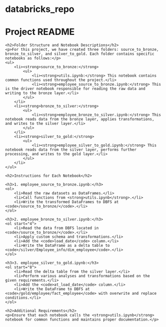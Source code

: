 # databricks_repo

<!DOCTYPE html>
<html lang="en">
<head>
    <meta charset="UTF-8">
    <meta name="viewport" content="width=device-width, initial-scale=1.0">
    <title>Project README</title>
</head>
<body>
    <h1>Project README</h1>

    <h2>Folder Structure and Notebook Descriptions</h2>
    <p>For this project, we have created three folders: source_to_bronze, bronze_to_silver, and silver_to_gold. Each folder contains specific notebooks as follows:</p>
    <ul>
        <li><strong>source_to_bronze:</strong>
            <ul>
                <li><strong>utils.ipynb:</strong> This notebook contains common functions used throughout the project.</li>
                <li><strong>employee_source_to_bronze.ipynb:</strong> This is the driver notebook responsible for reading the raw data and writing to the bronze layer.</li>
            </ul>
        </li>
        <li><strong>bronze_to_silver:</strong>
            <ul>
                <li><strong>employee_bronze_to_silver.ipynb:</strong> This notebook reads data from the bronze layer, applies transformations, and writes to the silver layer.</li>
            </ul>
        </li>
        <li><strong>silver_to_gold:</strong>
            <ul>
                <li><strong>employee_silver_to_gold.ipynb:</strong> This notebook reads data from the silver layer, performs further processing, and writes to the gold layer.</li>
            </ul>
        </li>
    </ul>

    <h2>Instructions for Each Notebook</h2>

    <h3>1. employee_source_to_bronze.ipynb:</h3>
    <ol>
        <li>Read the raw datasets as DataFrames.</li>
        <li>Call functions from <strong>utils.ipynb</strong>.</li>
        <li>Write the transformed DataFrames to DBFS at <code>/source_to_bronze/</code>.</li>
    </ol>

    <h3>2. employee_bronze_to_silver.ipynb:</h3>
    <ol start="4">
        <li>Read the data from DBFS located in <code>/source_to_bronze/</code>.</li>
        <li>Apply custom schema and transformations.</li>
        <li>Add the <code>load_date</code> column.</li>
        <li>Write the DataFrame as a delta table to <code>/silver/Employee_info/dim_employee</code>.</li>
    </ol>

    <h3>3. employee_silver_to_gold.ipynb:</h3>
    <ol start="8">
        <li>Read the delta table from the silver layer.</li>
        <li>Perform various analyses and transformations based on the given requirements.</li>
        <li>Add the <code>at_load_date</code> column.</li>
        <li>Write the DataFrame to DBFS at <code>/gold/employee/fact_employee</code> with overwrite and replace conditions.</li>
    </ol>

    <h2>Additional Requirements</h2>
    <p>Ensure that each notebook calls the <strong>utils.ipynb</strong> notebook for common functions and maintains proper documentation.</p>

</body>
</html>
